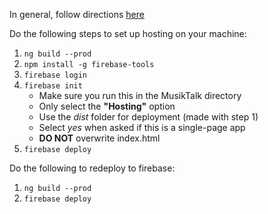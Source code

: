 In general, follow directions [here](https://medium.com/codingthesmartway-com-blog/hosting-angular-2-applications-on-firebase-f194688c978d)

Do the following steps to set up hosting on your machine:
1. `ng build --prod`
2. `npm install -g firebase-tools`
3. `firebase login`
4. `firebase init`
   * Make sure you run this in the MusikTalk directory
   * Only select the **"Hosting"** option
   * Use the *dist* folder for deployment (made with step 1)
   * Select *yes* when asked if this is a single-page app
   * **DO NOT** overwrite index.html
5. `firebase deploy`

Do the following to redeploy to firebase:
1. `ng build --prod`
2. `firebase deploy`
   
